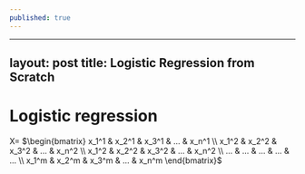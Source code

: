 ```yaml
---
published: true
---
```

---
layout: post
title: Logistic Regression from Scratch
---
# Logistic regression
X= $\begin{bmatrix}
    x_1^1 & x_2^1 & x_3^1 & ... & x_n^1 \\
    x_1^2 & x_2^2 & x_3^2 & ... & x_n^2 \\
    x_1^2 & x_2^2 & x_3^2 & ... & x_n^2 \\
    ...   & ...   & ...   & ... & ...   \\
    x_1^m & x_2^m & x_3^m & ... & x_n^m
    \end{bmatrix}$
